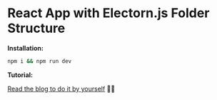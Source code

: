 # React App with Electorn.js Folder Structure

**Installation:**

```sh
npm i && npm run dev
```


**Tutorial:**

[Read the blog to do it by yourself](https://ra-educators.blogspot.com/2021/10/how-to-convert-react-app-into-software.html) 👩‍💻
